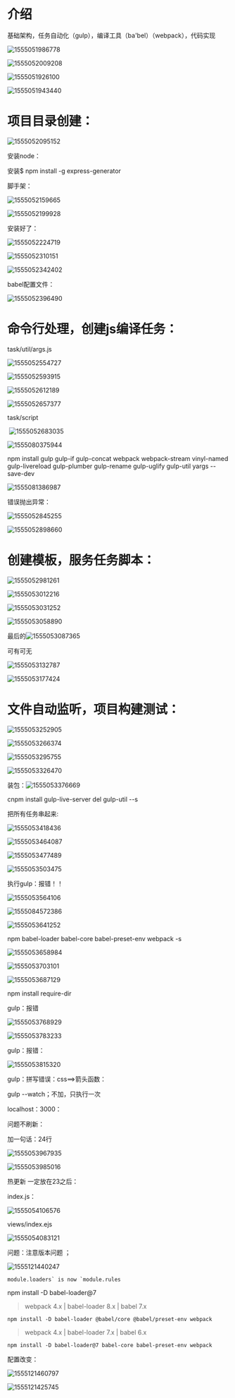# 介绍

基础架构，任务自动化（gulp），编译工具（ba'bel）（webpack），代码实现

![1555051986778](1555051986778.png)

![1555052009208](1555052009208.png)

![1555051926100](1555051926100.png)

![1555051943440](1555051943440.png)

# 项目目录创建：

![1555052095152](1555052095152.png)

安装node：



安装$ npm install -g express-generator

脚手架：

![1555052159665](1555052159665.png)

![1555052199928](1555052199928.png)

安装好了：

![1555052224719](1555052224719.png)



![1555052310151](1555052310151.png)



![1555052342402](1555052342402.png)

babel配置文件：

![1555052396490](1555052396490.png)





# 命令行处理，创建js编译任务：

task/util/args.js

![1555052554727](1555052554727.png)

![1555052593915](1555052593915.png)



![1555052612189](1555052612189.png)

![1555052657377](1555052657377.png)

task/script

​	![1555052683035](1555052683035.png)

![1555080375944](1555080375944.png)

npm install gulp gulp-if gulp-concat webpack webpack-stream vinyl-named gulp-livereload gulp-plumber gulp-rename gulp-uglify gulp-util yargs --save-dev



![1555081386987](1555081386987.png)

错误抛出异常：

![1555052845255](1555052845255.png)

![1555052898660](1555052898660.png)



# 创建模板，服务任务脚本：

![1555052981261](1555052981261.png)



![1555053012216](1555053012216.png)

![1555053031252](1555053031252.png)

![1555053058890](1555053058890.png)

最后的![1555053087365](1555053087365.png)

可有可无



![1555053132787](1555053132787.png)



![1555053177424](1555053177424.png)



# 文件自动监听，项目构建测试：

![1555053252905](1555053252905.png)

![1555053266374](1555053266374.png)



![1555053295755](1555053295755.png)



![1555053326470](1555053326470.png)



装包：![1555053376669](1555053376669.png)

cnpm install gulp-live-server del gulp-util --s



把所有任务串起来:

![1555053418436](1555053418436.png)

![1555053464087](1555053464087.png)



![1555053477489](1555053477489.png)

![1555053503475](1555053503475.png)



执行gulp：报错！！

![1555053564106](1555053564106.png)

![1555084572386](1555084572386.png)

![1555053641252](1555053641252.png)

npm babel-loader babel-core babel-preset-env webpack -s

![1555053658984](1555053658984.png)



![1555053703101](1555053703101.png)

![1555053687129](1555053687129.png)

npm install require-dir 



gulp：报错

![1555053768929](1555053768929.png)

![1555053783233](1555053783233.png)

 gulp：报错：

![1555053815320](1555053815320.png)

gulp：拼写错误：css==>箭头函数：





gulp --watch；不加，只执行一次

localhost：3000：

问题不刷新：



加一句话：24行

![1555053967935](1555053967935.png)

 

![1555053985016](1555053985016.png)



热更新 一定放在23之后：





index.js：

![1555054106576](1555054106576.png)





views/index.ejs

![1555054083121](1555054083121.png)



问题：注意版本问题 ；

![1555121440247](1555121440247.png)



```
module.loaders` is now `module.rules
```



npm install -D babel-loader@7



> webpack 4.x | babel-loader 8.x | babel 7.x

 

```
npm install -D babel-loader @babel/core @babel/preset-env webpack
```

 

> webpack 4.x | babel-loader 7.x | babel 6.x

 

```
npm install -D babel-loader@7 babel-core babel-preset-env webpack
```

配置改变：

![1555121460797](1555121460797.png)

![1555121425745](1555121425745.png)